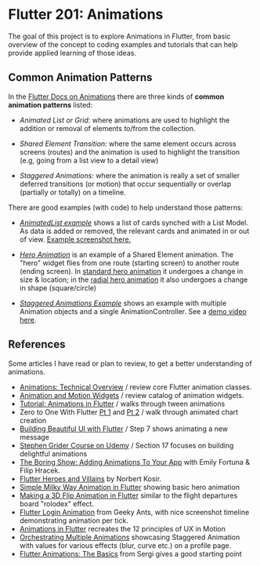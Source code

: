 # Flutter 201: Animations

The goal of this project is to explore Animations in Flutter, from basic overview of the concept to coding examples and tutorials that can help provide applied learning of those ideas.

## Common Animation Patterns

In the [Flutter Docs on Animations](https://flutter.io/animations/) there are three kinds of **common animation patterns** listed:

 * _Animated List or Grid:_ where animations are used to highlight the addition or removal of elements to/from the collection.

 * _Shared Element Transition:_ where the same element occurs across screens (routes) and the animation is used to highlight the transition (e.g, going from a list view to a detail view)

 * _Staggered Animations:_ where the animation is really a set of smaller deferred transitions (or motion) that occur sequentially or overlap (partially or totally) on a timeline.



 There are good examples (with code) to help understand those patterns:

  * [_AnimatedList example_](https://flutter.io/catalog/samples/animated-list/) shows a list of cards synched with a List Model. As data is added or removed, the relevant cards and animated in or out of view. [Example screenshot here.](https://storage.googleapis.com/flutter-catalog/cb4a54db8fb3726bf4293b9cc5cb12ce16883803/animated_list_small.png)

  * [*Hero Animation*](https://flutter.io/animations/hero-animations/) is an example of a Shared Element animation. The "hero" widget flies from one route (starting screen) to another route (ending screen). In [standard hero animation](https://youtu.be/CEcFnqRDfgw) it undergoes a change in size & location; in the [radial hero animation](https://youtu.be/LWKENpwDKiM) it also undergoes a change in shape (square/circle)

  * [_Staggered Animations Example_](https://flutter.io/animations/staggered-animations/) shows an example with multiple Animation objects and a single AnimationController. See a [demo video here](https://www.youtube.com/watch?v=0fFvnZemmh8).


## References

Some articles I have read or plan to review, to get a better understanding of animations.

 * [Animations: Technical Overview](https://flutter.io/animations/overview.html) / review core Flutter animation classes.
 *  [Animation and Motion Widgets](https://flutter.io/widgets/animation/) / review catalog of animation widgets.
 * [Tutorial: Animations in Flutter](https://flutter.io/tutorials/animation/) / walks through tween animations
 * Zero to One With Flutter [Pt 1](https://medium.com/dartlang/zero-to-one-with-flutter-43b13fd7b354) and [Pt 2](https://medium.com/dartlang/zero-to-one-with-flutter-part-two-5aa2f06655cb) / walk through animated chart creation
 * [Building Beautiful UI with Flutter](https://codelabs.developers.google.com/codelabs/flutter/index.html#0) / Step 7 shows animating a new message
 * [Stephen Grider Course on Udemy](https://www.udemy.com/dart-and-flutter-the-complete-developers-guide/) / Section 17 focuses on building delightful animations
 * [The Boring Show: Adding Animations To Your App](https://www.youtube.com/watch?v=dNSteCm-cEY) with Emily Fortuna & Filip Hracek.
 * [Flutter Heroes and Villains](https://medium.com/flutter-community/flutter-heroes-and-villains-bringing-balance-to-the-flutterverse-2e900222de41) by Norbert Kosir.
 * [Simple Milky Way Animation in Flutter](https://medium.com/flutter-community/simple-milky-way-animation-with-flutter-1ea936c145bf) showing basic hero animation
 * [Making a 3D Flip Animation in Flutter](https://medium.com/flutter-community/make-3d-flip-animation-in-flutter-16c006bb3798) similar to the flight departures board "rolodex" effect.
 * [Flutter Login Animation](https://blog.geekyants.com/flutter-login-animation-ab3e6ed4bd19) from Geeky Ants, with nice screenshot timeline demonstrating animation per tick.
 * [Animations in Flutter](https://proandroiddev.com/animations-in-flutter-6e02ee91a0b2) recreates the 12 principles of UX in Motion
 * [Orchestrating Multiple Animations](https://flutter.rocks/2018/03/14/orchestrating-multiple-animations-into-visual-enter-animation/) showcasing Staggered Animation with values for various effects (blur, curve etc.) on a profile page.
 * [Flutter Animations: The Basics](https://sergiandreplace.com/flutter-animations-the-basics/) from Sergi gives a good starting point








